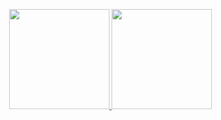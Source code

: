 <div align="center">
  <a href="https://github.com/Igorsaulo">
  <img height="180em" src="https://github-readme-stats.vercel.app/api?username=Igorsaulo&show_icons=true&theme=tokyonight&include_all_commits=true&count_private=true"/>
  <img height="180em" src="https://github-readme-stats.vercel.app/api/top-langs/?username=Igorsaulo&layout=compact&langs_count=7&theme=tokyonight"/>
</div>
